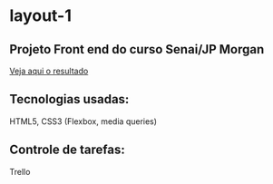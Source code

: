 # layout-1

## Projeto Front end do curso Senai/JP Morgan

[Veja aqui o resultado](https://codexp-fronta-p3gc.github.io/layout-1/)

## Tecnologias usadas:

HTML5, CSS3 (Flexbox, media queries) 

## Controle de tarefas:

Trello
